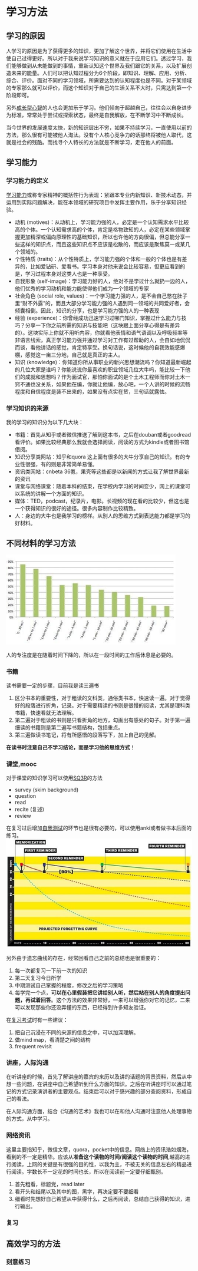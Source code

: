 # 学习方法
## 学习的原因
人学习的原因是为了获得更多的知识，更加了解这个世界，并将它们使用在生活中使自己过得更好。所以对于我来说学习知识的意义就在于应用它们。透过学习，我们能够做到从未能做到的事情，重新认知这个世界及我们跟它的关系，以及扩展创造未来的能量。人们可以把认知过程分为6个阶段，即知识、理解、应用、分析、综合、评价。面对不同的学习领域，所需要达到的认知程度也是不同。对于某领域的专家那么就可以评价，而这个知识对于自己的生活关系不大时，只需达到第一个阶段即可。

另外[成长型心智](http://helenysli.com/ch/2013/11/manual-in-progress-for-growth-mindset/)的人也会更加乐于学习。他们倾向于超越自己，往往会以自身进步为标准，常常处于尝试或探索状态，最终是自我解放，在不断学习中不断成长。

当今世界的发展速度太快，新的知识层出不穷，如果不持续学习，一直使用以前的方法，那么很有可能被他人淘汰。没有个人核心竞争力的话那终将被他人取代，这就是社会的残酷。而找寻个人特长的方法就是不断学习，走在他人的前面。

## 学习能力
### 学习能力的定义
[学习能力](https://www.zhihu.com/question/20107788)或称专家精神的概括性行为表现：紧跟本专业内新知识、新技术动态，并运用到实际问题解决，能在本领域的研究项目中发挥主要作用，乐于分享知识经验。
* 动机 (motives)：从动机上，学习能力强的人，必定是一个认知需求水平比较高的个体。一个认知需求高的个体，肯定是格物致知的人，必定在某些领域掌握更加精深或偏向原理性的基础知识，所以也许他的方向很偏，但总能分享一些这样的知识点，而且这些知识点不应该是松散的，而应该是聚焦莫一或某几个领域的。
* 个性特质 (traits)：从个性特质上，学习能力强的个体和一般的个体也是有差异的，比如爱钻研、爱看书。学习本身对他来说会比较容易，但更应看到的是，学习过程本身对这类人也是一种享受。
* 自我形象 (self-image)：学习能力好的人，绝对不是学过什么就扔一边的人， 他们优秀的学习动机和能力能使得他们成为一个领域的专家
* 社会角色 (social role, values)：一个学习能力强的人，是不会自己憋在肚子里“财不外露”的，而且大部分学习能力强的人遇到同一领域的共同爱好者，会倾囊相倒。因此，知识的分享，也是学习能力强的人的一种表现
* 经验 (experience)：你曾经成功迅速学习过哪门知识，掌握过什么能力与技巧？分享一下你之前所需的知识与技能吧（这块跟上面分享心得是有差异的）。这块实际上你就不用听内容，你就看他表情和语气语调以及呼吸频率等非语言线索，真正学习能力强并通过学习对工作有过帮助的人，会自如地侃侃而谈，看他讲话的感觉，肯定特享受。换句话说，这时候他的自我效能感爆棚，感觉这一亩三分地，自己就是真正的主人。
* 知识 (knowledge)：你知道你所从事职业的新兴思想潮流吗？你知道最新崛起的几位大家是谁吗？你能说说你最喜欢的职业领域几位大牛吗，能比较一下他们的成就和思想吗？作为面试官，那怕你面试的是个土木工程师而你对土木一窍不通也没关系，如果他在编，你就让他编，放心吧，一个人讲的时候的流畅程度和自信程度是装不出来的，如果没有点实在货，三句话就露怯。

### 学习知识的来源
我的学习的知识分为以下几大块：

 - 书籍：首先从知乎或者微信推送了解到这本书，之后在douban或者goodread看评价。如果比较经典那么我就会选择阅读，阅读的方式为kindle或者图书馆借阅。
 - 知识分享类网站：知乎和quora 这上面有很多的大牛分享自己的知识。有的专业性很强，有的则是非常简单易懂。
 - 资讯类网站：cnbeta 36氪，果壳等这些都是以新闻的方式让我了解世界最新的资讯
 - 课堂与网络课堂：随着本科的结束，在学校内学习的时间变少，网上的课堂可以系统的讲解一个方面的知识。
 - 媒体：TED，podcast，纪录片，电影。长视频的现在看的比较少，但这也是一个获得知识的很好的途径。很多内容制作比较精致。
 - 人：身边的大牛也是我学习的榜样。从别人的思维方式到表达能力都是学习的好材料。
 
## 不同材料的学习方法
![](pic\8.jpg)

人的专注度是在随着时间下降的，所以在一段时间的工作后休息是必要的。

### 书籍
读书需要一定的步骤，目前我是读三遍书
1. 区分书本的重要性，对于粗读的文科类，通俗类书本，快速读一遍。对于觉得好的段落进行折角，记录。对于需要精读的书则是很慢的阅读，尤其是理科类书籍，快速看就无法理解。
2. 第二遍对于粗读的书则是只看折角的地方，勾画出有感处的句子。对于第一遍细读的书籍则是第二遍写书籍结构，包括重点。
3. 第三遍做读书笔记，将有所感悟的段落写下，加上自己的见解。

**在读书时注意自己不学习结论，而是学习他的思维方式**！

### 课堂,mooc
对于课堂的知识学习可以使用[SQ3R](https://www.quora.com/How-can-I-study-more-effectively?redirected_qid=474135)的方法
 - survey (skim background)
 - question
 - read
 - recite (复述)
 - review

在复习过后增加[自我测试](http://mp.weixin.qq.com/s?__biz=MjM5NjA3OTM0MA==&amp;mid=208821558&amp;idx=1&amp;sn=517e41b5e92b1bdfb6a938e46fe1e9eb&amp;scene=1#rd)的环节也是很有必要的，可以使用anki或者做书本后面的练习。
![](pic\7.jpg)

另外由于遗忘曲线的存在，经常回看自己之前的总结也是很重要的：
1. 每一次都复习一下前一次的知识
2. 第二天复习今日所学
3. 中期测试自己掌握的程度，修改之后的学习策略
4. 每学完一个点，**可以在心里假装把它讲给别人听，然后站在别人的角度提出问题，再试着回答**。这个方法的效果非常好，一来可以增强你对它的记忆，二来可以发现那些你还没弄懂的东西，已经得到许多知友验证。





在[复习考试](http://www.ucl.ac.uk/student-psychological-services/other-resources/ExamAnxiety)时有一些建议：
1. 把自己沉浸在不同的来源的信息之中，可以加深理解。
2. 做mind map，看清楚之间的结构
3. frequent revisit 

### 讲座，人际沟通
在听讲座的时候，首先了解讲座的嘉宾的来历以及讲的话题的背景资料，然后从中想一些问题，在讲座中自己希望听到什么方面的知识。之后在听讲座时可以通过笔记的方式记录演讲者的主要观点。结束后可以对于感兴趣的部分查阅资料，形成自己的看法。

在人际沟通方面，结合《沟通的艺术》我也可以在和他人沟通时注意他人处理事物的方式，从中学习。

### 网络资讯
这里主要指知乎，微信文章，quora，pocket中的信息。网络上的资讯浩如烟海，看到的不一定是精华。应该从**准备这个读物的时间/阅读这个读物的时间**,越高的进行阅读，上网的关键是有很强的目的性，以我为主，不被无关的信息左右的精品进行阅读。字数长不一定花的时间也长，所以在阅读前一定要仔细甄别。
1. 首先粗看，标题党，read later
2. 看开头和结尾以及其中的图，黑字，再决定要不要细看
3. 细看时先想好自己希望从中获得什么，之后再阅读，总结自己获得的知识，进行输出。

### 复习

## 高效学习的方法
### 刻意练习
